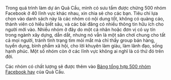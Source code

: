 Trong quá trình làm dự án Quả Cầu, mình có sưu tầm được chừng 500 nhóm Facebook ở 40 lĩnh vực khác nhau, xin chia sẻ cho các bạn. Tiêu chí lựa chọn vào danh sách này là các nhóm có nội dung tốt, không có quảng cáo, thành viên có hiểu biết sâu, và các bài đăng có nhiều thông tin hữu ích cho người mới vào. Nhiều nhóm ở đây do một cá nhân hoặc đơn vị có uy tín trong ngành xây dựng, dẫn dắt, nhưng nó vẫn là một sân chơi chung cho tất cả mọi người, tránh tình trạng tìm mỏi mắt mà chỉ thấy group bán hàng, tuyển dụng, bình phẩm xã hội, cho lời khuyên làm giàu, làm lãnh đạo, sống hạnh phúc. Một số nhóm còn ở các lĩnh vực không ai nghĩ là có thứ đó trên đời.

Các nhóm có chất lượng sẽ được thêm vào [Bảng tổng hợp 500 nhóm Facebook hay](https://xn--qucu-hr5aza.cc/cac-nhom-facebook-hay?utm_source=F+G+%C2%BB+DI%E1%BB%84N+%C4%90%C3%80N+T%C3%82M+L%C3%9D+H%E1%BB%8CC&utm_medium=Nh%C3%B3m+Facebook+hay&utm_campaign=Giai+%C4%91o%E1%BA%A1n+1) của Quả Cầu.